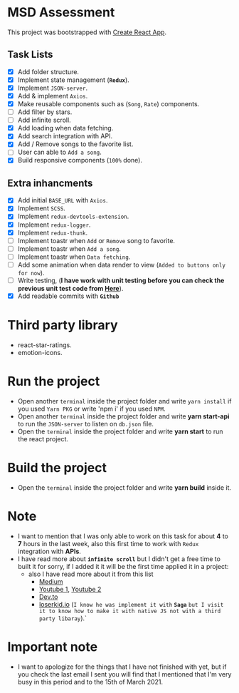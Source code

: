# MSD Assessment

This project was bootstrapped with [Create React App](https://github.com/facebook/create-react-app).

## Task Lists

- [x] Add folder structure.
- [x] Implement state management (**`Redux`**).
- [x] Implement `JSON-server`.
- [x] Add & implement `Axios`.
- [x] Make reusable components such as (`Song`, `Rate`) components.
- [ ] Add filter by stars.
- [ ] Add infinite scroll.
- [x] Add loading when data fetching.
- [x] Add search integration with API.
- [x] Add / Remove songs to the favorite list.
- [ ] User can able to `Add a song`.
- [x] Build responsive components (`100%` done).

## Extra inhancments

- [x] Add initial `BASE_URL` with `Axios`.
- [x] Implement `SCSS`.
- [x] Implement `redux-devtools-extension`.
- [x] Implement `redux-logger`.
- [x] Implement `redux-thunk`.
- [ ] Implement toastr when `Add` or `Remove` song to favorite.
- [ ] Implement toastr when `Add a song`.
- [ ] Implement toastr when `Data fetching`.
- [ ] Add some animation when data render to view (`Added to buttons only for now`).
- [ ] Write testing, (**I have work with unit testing before you can check the previous unit test code from [Here](https://github.com/iMahmoudEmad/react-unit-test-example)**).
- [x] Add readable commits with **`Github`**

# Third party library

- react-star-ratings.
- emotion-icons.

# Run the project

- Open another `terminal` inside the project folder and write `yarn install` if you used `Yarn PKG` or write 'npm i' if you used `NPM`.
- Open another `terminal` inside the project folder and write **yarn start-api** to run the `JSON-server` to listen on `db.json` file.
- Open the `terminal` inside the project folder and write **yarn start** to run the react project.

# Build the project

- Open the `terminal` inside the project folder and write **yarn build** inside it.

# Note

- I want to mention that I was only able to work on this task for about **4** to **7** hours in the last week, also this first time to work with `Redux` integration with **APIs**.
- I have read more about **`infinite scroll`** but I didn't get a free time to built it for sorry, if I added it it will be the first time applied it in a project:
  - also I have read more about it from this list
    - [Medium](https://medium.com/@manishajmera27/infinite-scrolling-in-react-js-without-using-any-third-party-library-c9f4a6198115)
    - [Youtube 1](https://www.youtube.com/watch?v=gk_6BKiy6X4), [Youtube 2](https://www.youtube.com/watch?v=NZKUirTtxcg)
    - [Dev.to](https://dev.to/jean182/infinite-scrolling-using-redux-and-sagas-part-ii-113l)
    - [loserkid.io](https://loserkid.io/infinite-scroll-with-redux-and-sagas-part-i/) (`I know he was implement it with` **`Saga`** `but I visit it to know how to make it with native JS not with a third party libaray`).`

# Important note

- I want to apologize for the things that I have not finished with yet, but if you check the last email I sent you will find that I mentioned that I'm very busy in this period and to the 15th of March 2021.
